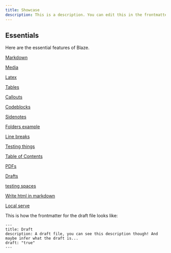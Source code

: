 ```yaml
---
title: Showcase
description: This is a description. You can edit this in the frontmatter!
---
```


## Essentials

Here are the essential features of Blaze.

[Markdown](features/markdown.md)

[Media](features/media.md)

[Latex](features/latex.md)

[Tables](features/tables.md)

[Callouts](features/callouts.md)

[Codeblocks](features/codeblocks.md)

[Sidenotes](features/sidenotes.md)

[Folders example](features/subfolder/subsubfolder/subsubfile.md)

[Line breaks](features/linebreaks.md)

[Testing things](features/testing.md)

[Table of Contents](features/tableofcontents.md)

[PDFs](features/pdf.md)

[Drafts](features/draft.md)

[testing spaces](features/title%20space.md)

[Write html in markdown](features/htmlinmarkdown.md)

[Local serve](features/localserve.md)

This is how the frontmatter for the draft file looks like:

```
---
title: Draft
description: A draft file, you can see this description though! And maybe infer what the draft is... 
draft: "true"
---

```
